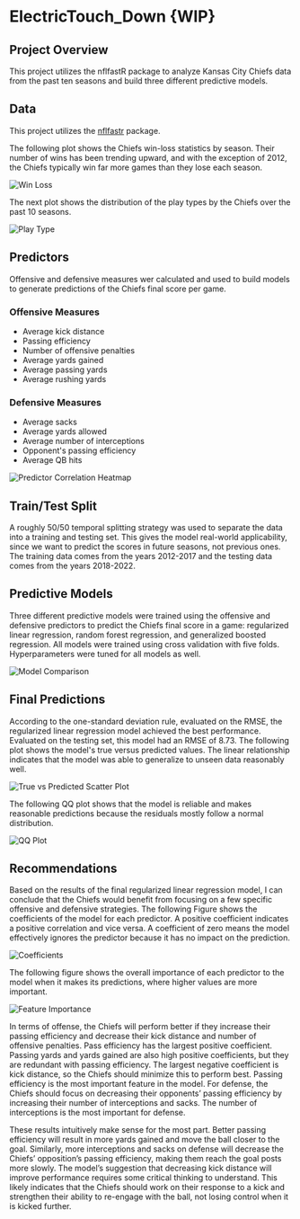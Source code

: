 # ElectricTouch_Down {WIP}

## Project Overview
This project utilizes the nflfastR package to analyze Kansas City Chiefs data from the past ten seasons and build three different predictive models.

## Data
This project utilizes the [nflfastr](https://www.nflfastr.com/) package.

The following plot shows the Chiefs win-loss statistics by season. Their number of wins has been trending upward, and with the exception of 2012, the Chiefs typically win far more games than they lose each season.

![Win Loss](plots/win_loss_by_season.png)

The next plot shows the distribution of the play types by the Chiefs over the past 10 seasons.

![Play Type](plots/play_type_hist.png)

## Predictors
Offensive and defensive measures wer calculated and used to build models to generate predictions of the Chiefs final score per game.

### Offensive Measures
* Average kick distance
* Passing efficiency
* Number of offensive penalties
* Average yards gained
* Average passing yards
* Average rushing yards

### Defensive Measures
* Average sacks
* Average yards allowed
* Average number of interceptions
* Opponent's passing efficiency
* Average QB hits

![Predictor Correlation Heatmap](plots/all_corr.png)

## Train/Test Split
A roughly 50/50 temporal splitting strategy was used to separate the data into a training and testing set. This gives the model real-world applicability, since we want to predict the scores in future seasons, not previous ones. The training data comes from the years 2012-2017 and the testing data comes from the years 2018-2022.

## Predictive Models
Three different predictive models were trained using the offensive and defensive predictors to predict the Chiefs final score in a game: regularized linear regression, random forest regression, and generalized boosted regression. All models were trained using cross validation with five folds. Hyperparameters were tuned for all models as well.

![Model Comparison](plots/flex_table.png)

## Final Predictions
According to the one-standard deviation rule, evaluated on the RMSE, the regularized linear regression model achieved the best performance. Evaluated on the testing set, this model had an RMSE of 8.73. The following plot shows the model's true versus predicted values. The linear relationship indicates that the model was able to generalize to unseen data reasonably well.

![True vs Predicted Scatter Plot](plots/glmnet_predictvstrue.png)

The following QQ plot shows that the model is reliable and makes reasonable predictions because the residuals mostly follow a normal distribution.

![QQ Plot](plots/glmnet_qqplot.png)

## Recommendations
Based on the results of the final regularized linear regression model, I can conclude that the Chiefs would benefit from focusing on a few specific offensive and defensive strategies. The following Figure shows the coefficients of the model for each predictor. A positive coefficient indicates a positive correlation and vice versa. A coefficient of zero means the model effectively ignores the predictor because it has no impact on the prediction. 

![Coefficients](plots/coef_glmnet.png)

The following figure shows the overall importance of each predictor to the model when it makes its predictions, where higher values are more important.

![Feature Importance](plots/feat_import_glmnet.png)

In terms of offense, the Chiefs will perform better if they increase their passing efficiency and decrease their kick distance and number of offensive penalties. Pass efficiency has the largest positive coefficient. Passing yards and yards gained are also high positive coefficients, but they are redundant with passing efficiency. The largest negative coefficient is kick distance, so the Chiefs should minimize this to perform best. Passing efficiency is the most important feature in the model. For defense, the Chiefs should focus on decreasing their opponents’ passing efficiency by increasing their number of interceptions and sacks. The number of interceptions is the most important for defense. 
	
These results intuitively make sense for the most part. Better passing efficiency will result in more yards gained and move the ball closer to the goal. Similarly, more interceptions and sacks on defense will decrease the Chiefs’ opposition’s passing efficiency, making them reach the goal posts more slowly. The model’s suggestion that decreasing kick distance will improve performance requires some critical thinking to understand. This likely indicates that the Chiefs should work on their response to a kick and strengthen their ability to re-engage with the ball, not losing control when it is kicked further.
